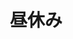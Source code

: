 ---
title: 昼休み
description: 午休
kana: ひるやすみ
pronunciation: hiruyasumi
tone: 平板型
type: 名词
pubDate: 2024-07-01 00:00:02
---